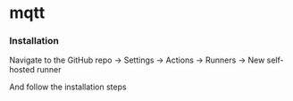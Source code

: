 # mqtt

### Installation

Navigate to the GitHub repo -> Settings -> Actions -> Runners -> New self-hosted runner

And follow the installation steps
